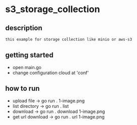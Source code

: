 # s3_storage_collection

## description
```sh
this example for storage collection like minio or aws-s3
```

## getting started
- open main.go
- change configuration cloud at 'conf'

## how to run
- upload file -> go run . 1-image.png
- list directory -> go run . list 
- download -> go run . download 1-image.png
- get url download -> go run . url 1-image.png
